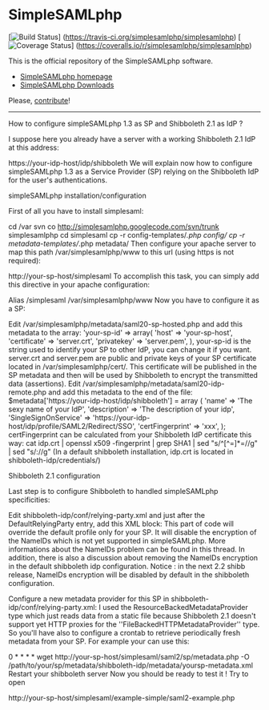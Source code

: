 SimpleSAMLphp
=============
[![Build Status](https://travis-ci.org/simplesamlphp/simplesamlphp.svg?branch=master)]
(https://travis-ci.org/simplesamlphp/simplesamlphp) [![Coverage Status](https://img.shields.io/coveralls/simplesamlphp/simplesamlphp.svg)] 
(https://coveralls.io/r/simplesamlphp/simplesamlphp)

This is the official repository of the SimpleSAMLphp software.

* [SimpleSAMLphp homepage](https://simplesamlphp.org)
* [SimpleSAMLphp Downloads](https://simplesamlphp.org/download)

Please, [contribute](CONTRIBUTE.md)!

----------------------------------------------------------

How to configure simpleSAMLphp 1.3 as SP and Shibboleth 2.1 as IdP ?

I suppose here you already have a server with a working Shibboleth 2.1 IdP at this address:

https://your-idp-host/idp/shibboleth
We will explain now how to configure simpleSAMLphp 1.3 as a Service Provider (SP) relying on the Shibboleth IdP for the user's authentications.

simpleSAMLphp installation/configuration

First of all you have to install simplesaml:

cd /var
svn co http://simplesamlphp.googlecode.com/svn/trunk simplesamlphp
cd simplesaml
cp -r config-templates/*.php config/
cp -r metadata-templates/*.php metadata/
Then configure your apache server to map this path
/var/simplesamlphp/www
to this url (using https is not required):

http://your-sp-host/simplesaml
To accomplish this task, you can simply add this directive in your apache configuration:

Alias /simplesaml /var/simplesamlphp/www
Now you have to configure it as a SP:

Edit /var/simplesamlphp/metadata/saml20-sp-hosted.php and add this metadata to the array:
  'your-sp-id' => array(
        'host' => 'your-sp-host',
        'certificate' => 'server.crt',
        'privatekey'  => 'server.pem',
  ),
your-sp-id is the string used to identify your SP to other IdP, you can change it if you want.
server.crt and server.pem are public and private keys of your SP certificate located in /var/simplesamlphp/cert/. This certificate will be published in the SP metadata and then will be used by Shibboleth to encrypt the transmitted data (assertions).
Edit /var/simplesamlphp/metadata/saml20-idp-remote.php and add this metadata to the end of the file:
$metadata['https://your-idp-host/idp/shibboleth'] = array (
  'name' => 'The sexy name of your IdP',
  'description' => 'The description of your idp',
  'SingleSignOnService' => 'https://your-idp-host/idp/profile/SAML2/Redirect/SSO',
  'certFingerprint' => 'xxx',
);
certFingerprint can be calculated from your Shibboleth IdP certificate this way:
cat idp.crt | openssl x509 -fingerprint  | grep SHA1 | sed "s/^[^=]*=//g" | sed "s/://g"
(In a default shibboleth installation, idp.crt is located in shibboleth-idp/credentials/)

Shibboleth 2.1 configuration

Last step is to configure Shibboleth to handled simpleSAMLphp specificities:

Edit shibboleth-idp/conf/relying-party.xml and just after the DefaultRelyingParty entry, add this XML block:
    <RelyingParty id="your-sp-id"
                  provider="https://your-idp-host/idp/shibboleth"
                  defaultSigningCredentialRef="IdPCredential" >
       <ProfileConfiguration xsi:type="saml:SAML2SSOProfile"
                             encryptNameIds="never"
                             encryptAssertions="never"
                             />
    </RelyingParty>
This part of code will override the default profile only for your SP. It will disable the encryption of the NameIDs which is not yet supported in simpleSAMLphp. More informations about the NameIDs problem can be found in this thread. In addition, there is also a discussion about removing the NameIDs encryption in the default shibboleth idp configuration.
Notice : in the next 2.2 shibb release, NameIDs encryption will be disabled by default in the shibboleth configuration.

Configure a new metadata provider for this SP in shibboleth-idp/conf/relying-party.xml:
<MetadataProvider id="MDSIMPLSAMLPHP" 
                  xsi:type="ResourceBackedMetadataProvider" 
                  xmlns="urn:mace:shibboleth:2.0:metadata">
  <MetadataResource xsi:type="resource:FilesystemResource"
                    file="/path/to/your/sp/metadata/shibboleth-idp/metadata/yoursp-metadata.xml" />
</MetadataProvider>
I used the ResourceBackedMetadataProvider type which just reads data from a static file because Shibboleth 2.1 doesn't support yet HTTP proxies for the ''FileBackedHTTPMetadataProvider'' type. So you'll have also to configure a crontab to retrieve periodically fresh metadata from your SP. For example your can use this:

0 * * * * wget http://your-sp-host/simplesaml/saml2/sp/metadata.php -O /path/to/your/sp/metadata/shibboleth-idp/metadata/yoursp-metadata.xml
Restart your shibboleth server
Now you should be ready to test it ! Try to open

http://your-sp-host/simplesaml/example-simple/saml2-example.php

